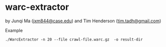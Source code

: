 # warc-extractor

by Junqi Ma (jxm844@case.edu) and Tim Henderson (tim.tadh@gmail.com)

Example

```
./WarcExtractor -n 20 --file crawl-file.warc.gz  -o result-dir
```

